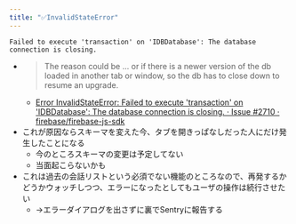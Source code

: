 ```yaml
---
title: "✅InvalidStateError"
---
```


`Failed to execute 'transaction' on 'IDBDatabase': The database connection is closing.`

- > The reason could be ... or if there is a newer version of the db loaded in another tab or window, so the db has to close down to resume an upgrade.
    - [Error InvalidStateError: Failed to execute 'transaction' on 'IDBDatabase': The database connection is closing. · Issue #2710 · firebase/firebase-js-sdk](https://github.com/firebase/firebase-js-sdk/issues/2710)
- これが原因ならスキーマを変えた今、タブを開きっぱなしだった人にだけ発生したことになる
    - 今のところスキーマの変更は予定してない
    - 当面起こらないかも
- これは過去の会話リストという必須でない機能のところなので、再発するかどうかウォッチしつつ、エラーになったとしてもユーザの操作は続行させたい
    - →エラーダイアログを出さずに裏でSentryに報告する
